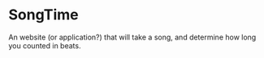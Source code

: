 # SongTime
An website (or application?) that will take a song, and determine how long you counted in beats. 

